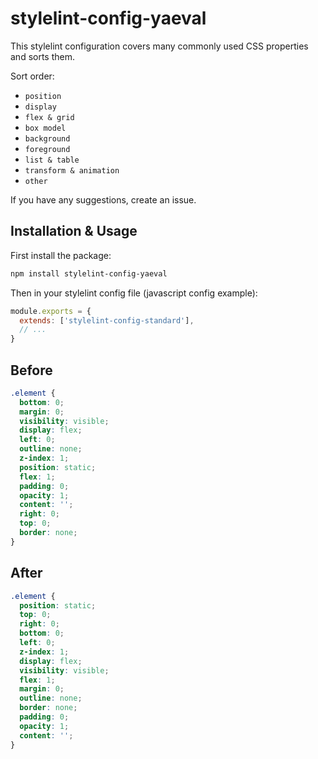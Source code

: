 # stylelint-config-yaeval

This stylelint configuration covers many commonly used CSS properties and sorts them.

Sort order:

- `position`
- `display`
- `flex & grid`
- `box model`
- `background`
- `foreground`
- `list & table`
- `transform & animation`
- `other`

If you have any suggestions, create an issue.

## Installation & Usage

First install the package:

```sh
npm install stylelint-config-yaeval
```

Then in your stylelint config file (javascript config example):

```javascript
module.exports = {
  extends: ['stylelint-config-standard'],
  // ...
}
```

## Before

```css
.element {
  bottom: 0;
  margin: 0;
  visibility: visible;
  display: flex;
  left: 0;
  outline: none;
  z-index: 1;
  position: static;
  flex: 1;
  padding: 0;
  opacity: 1;
  content: '';
  right: 0;
  top: 0;
  border: none;
}
```

## After

```css
.element {
  position: static;
  top: 0;
  right: 0;
  bottom: 0;
  left: 0;
  z-index: 1;
  display: flex;
  visibility: visible;
  flex: 1;
  margin: 0;
  outline: none;
  border: none;
  padding: 0;
  opacity: 1;
  content: '';
}
```

